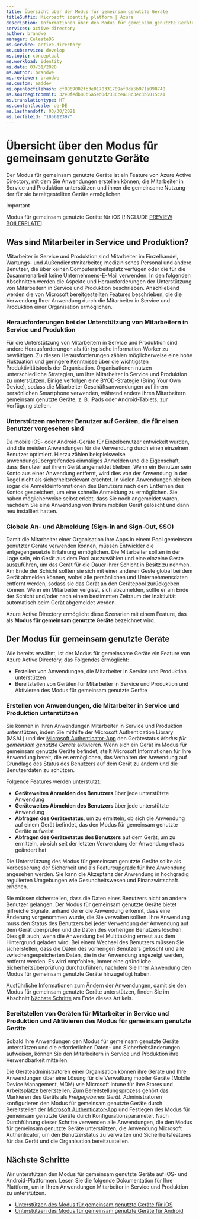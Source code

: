 ```yaml
---
title: Übersicht über den Modus für gemeinsam genutzte Geräte
titleSuffix: Microsoft identity platform | Azure
description: Informationen über den Modus für gemeinsam genutzte Geräte, der Mitarbeitern in Service und Produktion die gemeinsame Nutzung von Geräten ermöglicht.
services: active-directory
author: brandwe
manager: CelesteDG
ms.service: active-directory
ms.subservice: develop
ms.topic: conceptual
ms.workload: identity
ms.date: 03/31/2020
ms.author: brandwe
ms.reviewer: brandwe
ms.custom: aaddev
ms.openlocfilehash: cf8869002fb3e0170331709af3da5b971a098740
ms.sourcegitcommit: 32e0fedb80b5a5ed0d2336cea18c3ec3b5015ca1
ms.translationtype: HT
ms.contentlocale: de-DE
ms.lasthandoff: 03/30/2021
ms.locfileid: "105612397"
---
```

# <a name="overview-of-shared-device-mode"></a>Übersicht über den Modus für gemeinsam genutzte Geräte

Der Modus für gemeinsam genutzte Geräte ist ein Feature von Azure Active Directory, mit dem Sie Anwendungen erstellen können, die Mitarbeiter in Service und Produktion unterstützen und ihnen die gemeinsame Nutzung der für sie bereitgestellten Geräte ermöglichen.

>[!IMPORTANT]
> Modus für gemeinsam genutzte Geräte für iOS [!INCLUDE [PREVIEW BOILERPLATE](../../../includes/active-directory-develop-preview.md)]

## <a name="what-are-frontline-workers"></a>Was sind Mitarbeiter in Service und Produktion?

Mitarbeiter in Service und Produktion sind Mitarbeiter im Einzelhandel, Wartungs- und Außendienstmitarbeiter, medizinisches Personal und andere Benutzer, die über keinen Computerarbeitsplatz verfügen oder die für die Zusammenarbeit keine Unternehmens-E-Mail verwenden. In den folgenden Abschnitten werden die Aspekte und Herausforderungen der Unterstützung von Mitarbeitern in Service und Produktion beschrieben. Anschließend werden die von Microsoft bereitgestellten Features beschrieben, die die Verwendung Ihrer Anwendung durch die Mitarbeiter in Service und Produktion einer Organisation ermöglichen.

### <a name="challenges-of-supporting-frontline-workers"></a>Herausforderungen bei der Unterstützung von Mitarbeitern in Service und Produktion

Für die Unterstützung von Mitarbeitern in Service und Produktion sind andere Herausforderungen als für typische Information-Worker zu bewältigen. Zu diesen Herausforderungen zählen möglicherweise eine hohe Fluktuation und geringere Kenntnisse über die wichtigsten Produktivitätstools der Organisation. Organisationen nutzen unterschiedliche Strategien, um ihre Mitarbeiter in Service und Produktion zu unterstützen. Einige verfolgen eine BYOD-Strategie (Bring Your Own Device), sodass die Mitarbeiter Geschäftsanwendungen auf ihrem persönlichen Smartphone verwenden, während andere ihren Mitarbeitern gemeinsam genutzte Geräte, z. B. iPads oder Android-Tablets, zur Verfügung stellen.

### <a name="supporting-multiple-users-on-devices-designed-for-one-user"></a>Unterstützen mehrerer Benutzer auf Geräten, die für einen Benutzer vorgesehen sind

Da mobile iOS- oder Android-Geräte für Einzelbenutzer entwickelt wurden, sind die meisten Anwendungen für die Verwendung durch einen einzelnen Benutzer optimiert. Hierzu zählen beispielsweise anwendungsübergreifendes einmaliges Anmelden und die Eigenschaft, dass Benutzer auf ihrem Gerät angemeldet bleiben. Wenn ein Benutzer sein Konto aus einer Anwendung entfernt, wird dies von der Anwendung in der Regel nicht als sicherheitsrelevant erachtet. In vielen Anwendungen bleiben sogar die Anmeldeinformationen des Benutzers nach dem Entfernen des Kontos gespeichert, um eine schnelle Anmeldung zu ermöglichen. Sie haben möglicherweise selbst erlebt, dass Sie noch angemeldet waren, nachdem Sie eine Anwendung von Ihrem mobilen Gerät gelöscht und dann neu installiert hatten.

### <a name="global-sign-in-and-sign-out-sso"></a>Globale An- und Abmeldung (Sign-in and Sign-Out, SSO)

Damit die Mitarbeiter einer Organisation ihre Apps in einem Pool gemeinsam genutzter Geräte verwenden können, müssen Entwickler die entgegengesetzte Erfahrung ermöglichen. Die Mitarbeiter sollten in der Lage sein, ein Gerät aus dem Pool auszuwählen und eine einzelne Geste auszuführen, um das Gerät für die Dauer ihrer Schicht in Besitz zu nehmen. Am Ende der Schicht sollten sie sich mit einer anderen Geste global bei dem Gerät abmelden können, wobei alle persönlichen und Unternehmensdaten entfernt werden, sodass sie das Gerät an den Gerätepool zurückgeben können. Wenn ein Mitarbeiter vergisst, sich abzumelden, sollte er am Ende der Schicht und/oder nach einem bestimmten Zeitraum der Inaktivität automatisch beim Gerät abgemeldet werden.

Azure Active Directory ermöglicht diese Szenarien mit einem Feature, das als **Modus für gemeinsam genutzte Geräte** bezeichnet wird.

## <a name="introducing-shared-device-mode"></a>Der Modus für gemeinsam genutzte Geräte

Wie bereits erwähnt, ist der Modus für gemeinsame Geräte ein Feature von Azure Active Directory, das Folgendes ermöglicht:

* Erstellen von Anwendungen, die Mitarbeiter in Service und Produktion unterstützen
* Bereitstellen von Geräten für Mitarbeiter in Service und Produktion und Aktivieren des Modus für gemeinsam genutzte Geräte

### <a name="build-applications-that-support-frontline-workers"></a>Erstellen von Anwendungen, die Mitarbeiter in Service und Produktion unterstützen

Sie können in Ihren Anwendungen Mitarbeiter in Service und Produktion unterstützen, indem Sie mithilfe der Microsoft Authentication Library (MSAL) und der [Microsoft Authenticator-App](../user-help/user-help-auth-app-overview.md) den Gerätestatus *Modus für gemeinsam genutzte Geräte* aktivieren. Wenn sich ein Gerät im Modus für gemeinsam genutzte Geräte befindet, stellt Microsoft Informationen für Ihre Anwendung bereit, die es ermöglichen, das Verhalten der Anwendung auf Grundlage des Status des Benutzers auf dem Gerät zu ändern und die Benutzerdaten zu schützen.

Folgende Features werden unterstützt:

* **Geräteweites Anmelden des Benutzers** über jede unterstützte Anwendung
* **Geräteweites Abmelden des Benutzers** über jede unterstützte Anwendung
* **Abfragen des Gerätestatus**, um zu ermitteln, ob sich die Anwendung auf einem Gerät befindet, das den Modus für gemeinsam genutzte Geräte aufweist
* **Abfragen des Gerätestatus des Benutzers** auf dem Gerät, um zu ermitteln, ob sich seit der letzten Verwendung der Anwendung etwas geändert hat

Die Unterstützung des Modus für gemeinsam genutzte Geräte sollte als Verbesserung der Sicherheit und als Featureupgrade für Ihre Anwendung angesehen werden. Sie kann die Akzeptanz der Anwendung in hochgradig regulierten Umgebungen wie Gesundheitswesen und Finanzwirtschaft erhöhen.

Sie müssen sicherstellen, dass die Daten eines Benutzers nicht an andere Benutzer gelangen. Der Modus für gemeinsam genutzte Geräte bietet hilfreiche Signale, anhand derer die Anwendung erkennt, dass eine Änderung vorgenommen wurde, die Sie verwalten sollten. Ihre Anwendung muss den Status des Benutzers bei jeder Verwendung der Anwendung auf dem Gerät überprüfen und die Daten des vorherigen Benutzers löschen. Dies gilt auch, wenn die Anwendung bei Multitasking erneut aus dem Hintergrund geladen wird. Bei einem Wechsel des Benutzers müssen Sie sicherstellen, dass die Daten des vorherigen Benutzers gelöscht und alle zwischengespeicherten Daten, die in der Anwendung angezeigt werden, entfernt werden. Es wird empfohlen, immer eine gründliche Sicherheitsüberprüfung durchzuführen, nachdem Sie Ihrer Anwendung den Modus für gemeinsam genutzte Geräte hinzugefügt haben.

Ausführliche Informationen zum Ändern der Anwendungen, damit sie den Modus für gemeinsam genutzte Geräte unterstützen, finden Sie im Abschnitt [Nächste Schritte](#next-steps) am Ende dieses Artikels.

### <a name="deploy-devices-to-frontline-workers-and-turn-on-shared-device-mode"></a>Bereitstellen von Geräten für Mitarbeiter in Service und Produktion und Aktivieren des Modus für gemeinsam genutzte Geräte

Sobald Ihre Anwendungen den Modus für gemeinsam genutzte Geräte unterstützen und die erforderlichen Daten- und Sicherheitsänderungen aufweisen, können Sie den Mitarbeitern in Service und Produktion ihre Verwendbarkeit mitteilen.

Die Geräteadministratoren einer Organisation können ihre Geräte und Ihre Anwendungen über eine Lösung für die Verwaltung mobiler Geräte (Mobile Device Management, MDM) wie Microsoft Intune für ihre Stores und Arbeitsplätze bereitstellen. Zum Bereitstellungsprozess gehört das Markieren des Geräts als *Freigegebenes Gerät*. Administratoren konfigurieren den Modus für gemeinsam genutzte Geräte durch Bereitstellen der [Microsoft Authenticator-App](../user-help/user-help-auth-app-overview.md) und Festlegen des Modus für gemeinsam genutzte Geräte durch Konfigurationsparameter. Nach Durchführung dieser Schritte verwenden alle Anwendungen, die den Modus für gemeinsam genutzte Geräte unterstützen, die Anwendung Microsoft Authenticator, um den Benutzerstatus zu verwalten und Sicherheitsfeatures für das Gerät und die Organisation bereitzustellen.

## <a name="next-steps"></a>Nächste Schritte

Wir unterstützen den Modus für gemeinsam genutzte Geräte auf iOS- und Android-Plattformen. Lesen Sie die folgende Dokumentation für Ihre Plattform, um in Ihren Anwendungen Mitarbeiter in Service und Produktion zu unterstützen.

* [Unterstützen des Modus für gemeinsam genutzte Geräte für iOS](msal-ios-shared-devices.md)
* [Unterstützen des Modus für gemeinsam genutzte Geräte für Android](msal-android-shared-devices.md)
